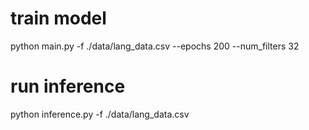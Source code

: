 

# train model

python main.py -f ./data/lang_data.csv --epochs 200 --num_filters 32

# run inference

python inference.py -f ./data/lang_data.csv

